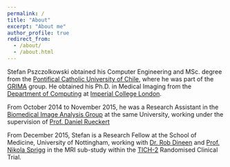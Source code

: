 ```yaml
---
permalink: /
title: "About"
excerpt: "About me"
author_profile: true
redirect_from: 
  - /about/
  - /about.html
---
```


Stefan Pszczolkowski obtained his Computer Engineering and MSc. degree from the <a href="http://www.uc.cl/" target="_blank">Pontifical Catholic University of Chile</a>, 
where he was part of the <a href="http://grima.ing.puc.cl/" target="_blank">GRIMA</a> group. He obtained his Ph.D. in Medical Imaging from the 
<a href="http://www3.imperial.ac.uk/computing/" target="_blank">Department of Computing</a> at <a href="http://www3.imperial.ac.uk/" target="_blank">Imperial College London</a>. 

From October 2014 to November 2015, he was a Research Assistant in the <a href="http://biomedic.doc.ic.ac.uk/" target="_blank">Biomedical Image Analysis Group</a> at the same University, 
working under the supervision of <a href="http://www.doc.ic.ac.uk/~dr" target="_blank">Prof. Daniel Rueckert</a>

From December 2015, Stefan is a Research Fellow at the School of Medicine, University of Nottingham, working with 
<a href="https://www.nottingham.ac.uk/medicine/people/rob.dineen" target="_blank">Dr. Rob Dineen</a> and 
<a href="https://www.nottingham.ac.uk/medicine/people/nikola.sprigg" target="_blank">Prof. Nikola Sprigg</a> in the MRI sub-study within the <a href="http://tich-2.org" target="_blank">TICH-2</a>
Randomised Clinical Trial.
